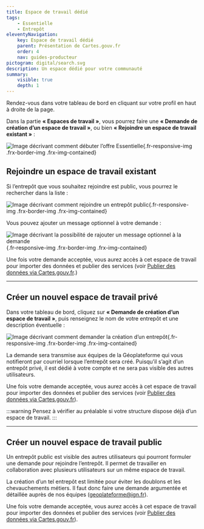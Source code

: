 ```yaml
---
title: Espace de travail dédié
tags:
    - Essentielle
    - Entrepôt
eleventyNavigation:
    key: Espace de travail dédié
    parent: Présentation de Cartes.gouv.fr
    order: 4
    nav: guides-producteur
pictogram: digital/search.svg
description: Un espace dédié pour votre communauté
summary:
    visible: true
    depth: 1
---
```


Rendez-vous dans votre tableau de bord en cliquant sur votre profil en haut à droite de la page.

Dans la partie **« Espaces de travail »**, vous pourrez faire une **« Demande de création d’un espace de travail »**, ou bien **« Rejoindre un espace de travail existant »** :

![Image décrivant comment débuter l’offre Essentielle](/img/guides-producteur/presentation/offre-essentielle/01_demander-ou-rejoindre.png){.fr-responsive-img .frx-border-img .frx-img-contained}

## Rejoindre un espace de travail existant

Si l’entrepôt que vous souhaitez rejoindre est public, vous pourrez le rechercher dans la liste :

![Image décrivant comment rejoindre un entrepôt public](/img/guides-producteur/presentation/offre-essentielle/02_rejoindre-entrepot-public.png){.fr-responsive-img .frx-border-img .frx-img-contained}

Vous pouvez ajouter un message optionnel à votre demande :

![Image décrivant la possibilité de rajouter un message optionnel à la demande](/img/guides-producteur/presentation/offre-essentielle/03_rejoindre-entrepot-public-message-optionnel.png){.fr-responsive-img .frx-border-img .frx-img-contained}

Une fois votre demande acceptée, vous aurez accès à cet espace de travail pour importer des données et publier des services (voir [Publier des données via Cartes.gouv.fr](../../publier-des-donnees-via-cartes-gouv/).)

---

## Créer un nouvel espace de travail privé

Dans votre tableau de bord, cliquez sur **« Demande de création d’un espace de travail »**, puis renseignez le nom de votre entrepôt et une description éventuelle :

![Image décrivant comment demander la création d’un entrepôt](/img/guides-producteur/presentation/offre-essentielle/04_demander-creation-entrepot.png){.fr-responsive-img .frx-border-img .frx-img-contained}

La demande sera transmise aux équipes de la Géoplateforme qui vous notifieront par courriel lorsque l’entrepôt sera créé. Puisqu’il s’agit d’un entrepôt privé, il est dédié à votre compte et ne sera pas visible des autres utilisateurs.

Une fois votre demande acceptée, vous aurez accès à cet espace de travail pour importer des données et publier des services (voir [Publier des données via Cartes.gouv.fr](../../publier-des-donnees-via-cartes-gouv/)).

:::warning
Pensez à vérifier au préalable si votre structure dispose déjà d’un espace de travail.
:::

---

## Créer un nouvel espace de travail public

Un entrepôt public est visible des autres utilisateurs qui pourront formuler une demande pour rejoindre l’entrepôt. Il permet de travailler en collaboration avec plusieurs utilisateurs sur un même espace de travail.

La création d’un tel entrepôt est limitée pour éviter les doublons et les chevauchements métiers. Il faut donc faire une demande argumentée et détaillée auprès de nos équipes ([geoplateforme@ign.fr](mailto:geoplateforme@ign.fr)).

Une fois votre demande acceptée, vous aurez accès à cet espace de travail pour importer des données et publier des services (voir [Publier des données via Cartes.gouv.fr](../../publier-des-donnees-via-cartes-gouv/)).
